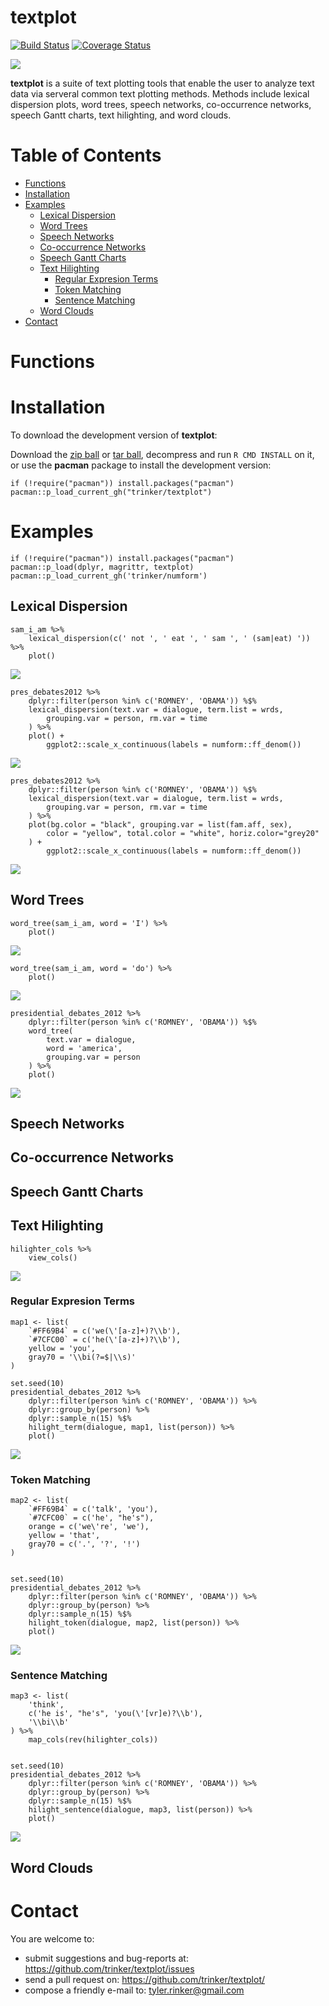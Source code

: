 textplot   
============


[![Build
Status](https://travis-ci.org/trinker/textplot.svg?branch=master)](https://travis-ci.org/trinker/textplot)
[![Coverage
Status](https://coveralls.io/repos/trinker/textplot/badge.svg?branch=master)](https://coveralls.io/r/trinker/textplot?branch=master)

![](tools/textplot_logo/r_textplot.png)

**textplot** is a suite of text plotting tools that enable the user to
analyze text data via serveral common text plotting methods. Methods
include lexical dispersion plots, word trees, speech networks,
co-occurrence networks, speech Gantt charts, text hilighting, and word
clouds.


Table of Contents
============

-   [Functions](#functions)
-   [Installation](#installation)
-   [Examples](#examples)
    -   [Lexical Dispersion](#lexical-dispersion)
    -   [Word Trees](#word-trees)
    -   [Speech Networks](#speech-networks)
    -   [Co-occurrence Networks](#co-occurrence-networks)
    -   [Speech Gantt Charts](#speech-gantt-charts)
    -   [Text Hilighting](#text-hilighting)
        -   [Regular Expresion Terms](#regular-expresion-terms)
        -   [Token Matching](#token-matching)
        -   [Sentence Matching](#sentence-matching)
    -   [Word Clouds](#word-clouds)
-   [Contact](#contact)

Functions
============


Installation
============

To download the development version of **textplot**:

Download the [zip
ball](https://github.com/trinker/textplot/zipball/master) or [tar
ball](https://github.com/trinker/textplot/tarball/master), decompress
and run `R CMD INSTALL` on it, or use the **pacman** package to install
the development version:

    if (!require("pacman")) install.packages("pacman")
    pacman::p_load_current_gh("trinker/textplot")

Examples
========

    if (!require("pacman")) install.packages("pacman")
    pacman::p_load(dplyr, magrittr, textplot)
    pacman::p_load_current_gh('trinker/numform')

Lexical Dispersion
------------------

    sam_i_am %>%
        lexical_dispersion(c(' not ', ' eat ', ' sam ', ' (sam|eat) ')) %>%
        plot()

![](tools/figure/unnamed-chunk-4-1.png)

    pres_debates2012 %>%
        dplyr::filter(person %in% c('ROMNEY', 'OBAMA')) %$%
        lexical_dispersion(text.var = dialogue, term.list = wrds, 
            grouping.var = person, rm.var = time
        ) %>%
        plot() +
            ggplot2::scale_x_continuous(labels = numform::ff_denom())

![](tools/figure/unnamed-chunk-5-1.png)

    pres_debates2012 %>%
        dplyr::filter(person %in% c('ROMNEY', 'OBAMA')) %$%
        lexical_dispersion(text.var = dialogue, term.list = wrds, 
            grouping.var = person, rm.var = time
        ) %>%
        plot(bg.color = "black", grouping.var = list(fam.aff, sex),
            color = "yellow", total.color = "white", horiz.color="grey20"
        ) +
            ggplot2::scale_x_continuous(labels = numform::ff_denom())

![](tools/figure/unnamed-chunk-6-1.png)

Word Trees
----------

    word_tree(sam_i_am, word = 'I') %>%
        plot()

![](tools/figure/wordtree_1.png)

    word_tree(sam_i_am, word = 'do') %>%
        plot()

![](tools/figure/wordtree_2.png)

    presidential_debates_2012 %>%
        dplyr::filter(person %in% c('ROMNEY', 'OBAMA')) %$%
        word_tree(
            text.var = dialogue, 
            word = 'america', 
            grouping.var = person
        ) %>%
        plot()

![](tools/figure/wordtree_3.png)

Speech Networks
---------------

Co-occurrence Networks
----------------------

Speech Gantt Charts
-------------------

Text Hilighting
---------------

    hilighter_cols %>%
        view_cols()

![](tools/figure/unnamed-chunk-10-1.png)

### Regular Expresion Terms

    map1 <- list(
        `#FF69B4` = c('we(\'[a-z]+)?\\b'),
        `#7CFC00` = c('he(\'[a-z]+)?\\b'),
        yellow = 'you',
        gray70 = '\\bi(?=$|\\s)'
    )

    set.seed(10)
    presidential_debates_2012 %>%
        dplyr::filter(person %in% c('ROMNEY', 'OBAMA')) %>%
        dplyr::group_by(person) %>%
        dplyr::sample_n(15) %$%
        hilight_term(dialogue, map1, list(person)) %>%
        plot()

![](tools/figure/hilight_1.png)

### Token Matching

    map2 <- list(
        `#FF69B4` = c('talk', 'you'),
        `#7CFC00` = c('he', "he's"),
        orange = c('we\'re', 'we'),
        yellow = 'that',
        gray70 = c('.', '?', '!')
    )


    set.seed(10)
    presidential_debates_2012 %>%
        dplyr::filter(person %in% c('ROMNEY', 'OBAMA')) %>%
        dplyr::group_by(person) %>%
        dplyr::sample_n(15) %$%
        hilight_token(dialogue, map2, list(person)) %>%
        plot()

![](tools/figure/hilight_2.png)

### Sentence Matching

    map3 <- list(
        'think',
        c('he is', "he's", 'you(\'[vr]e)?\\b'),
        '\\bi\\b'
    ) %>%
        map_cols(rev(hilighter_cols))
        

    set.seed(10)
    presidential_debates_2012 %>%
        dplyr::filter(person %in% c('ROMNEY', 'OBAMA')) %>%
        dplyr::group_by(person) %>%
        dplyr::sample_n(15) %$%
        hilight_sentence(dialogue, map3, list(person)) %>%
        plot()

![](tools/figure/hilight_3.png)

Word Clouds
-----------

Contact
=======

You are welcome to:    
- submit suggestions and bug-reports at: <https://github.com/trinker/textplot/issues>    
- send a pull request on: <https://github.com/trinker/textplot/>    
- compose a friendly e-mail to: <tyler.rinker@gmail.com>    
